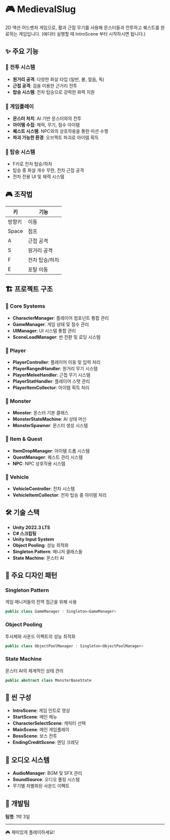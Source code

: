 # 🎮 MedievalSlug

2D 액션 어드벤처 게임으로, 활과 근접 무기를 사용해 몬스터들과 전투하고 퀘스트를 완료하는 게임입니다.
(에디터 실행할 때 IntroScene 부터 시작하시면 됩니다.)

## ✨ 주요 기능

### 🏹 전투 시스템
- **원거리 공격**: 다양한 화살 타입 (일반, 불, 얼음, 독)
- **근접 공격**: 검을 이용한 근거리 전투
- **탑승 시스템**: 전차 탑승으로 강력한 화력 지원

### 🎯 게임플레이
- **몬스터 처치**: AI 기반 몬스터와의 전투
- **아이템 수집**: 체력, 무기, 점수 아이템
- **퀘스트 시스템**: NPC와의 상호작용을 통한 미션 수행
- **파괴 가능한 환경**: 오브젝트 파괴로 아이템 획득

### 🚗 탑승 시스템
- F키로 전차 탑승/하차
- 탑승 중 화살 개수 무한, 전차 근접 공격
- 전차 전용 UI 및 체력 시스템

## 🎮 조작법

| 키 | 기능 |
|---|---|
| 방향키 | 이동 |
| Space | 점프 |
| A | 근접 공격 |
| S | 원거리 공격 |
| F | 전차 탑승/하차 |
| E | 포탈 이동 |

## 🏗️ 프로젝트 구조

### 📁 Core Systems
- **CharacterManager**: 플레이어 컴포넌트 통합 관리
- **GameManager**: 게임 상태 및 점수 관리
- **UIManager**: UI 시스템 통합 관리
- **SceneLoadManager**: 씬 전환 및 로딩 시스템

### 📁 Player
- **PlayerController**: 플레이어 이동 및 입력 처리
- **PlayerRangedHandler**: 원거리 무기 시스템
- **PlayerMeleeHandler**: 근접 무기 시스템
- **PlayerStatHandler**: 플레이어 스탯 관리
- **PlayerItemCollector**: 아이템 획득 처리

### 📁 Monster
- **Monster**: 몬스터 기본 클래스
- **MonsterStateMachine**: AI 상태 머신
- **MonsterSpawner**: 몬스터 생성 시스템

### 📁 Item & Quest
- **ItemDropManager**: 아이템 드롭 시스템
- **QuestManager**: 퀘스트 관리 시스템
- **NPC**: NPC 상호작용 시스템

### 📁 Vehicle
- **VehicleController**: 전차 시스템
- **VehicleItemCollector**: 전차 탑승 중 아이템 처리

## 🛠️ 기술 스택

- **Unity 2022.3 LTS**
- **C# 스크립팅**
- **Unity Input System**
- **Object Pooling**: 성능 최적화
- **Singleton Pattern**: 매니저 클래스들
- **State Machine**: 몬스터 AI

## 🎯 주요 디자인 패턴

### Singleton Pattern
게임 매니저들의 전역 접근을 위해 사용
```csharp
public class GameManager : Singleton<GameManager>
```

### Object Pooling
투사체와 사운드 이펙트의 성능 최적화
```csharp
public class ObjectPoolManager : Singleton<ObjectPoolManager>
```

### State Machine
몬스터 AI의 체계적인 상태 관리
```csharp
public abstract class MonsterBaseState
```

## 🎨 씬 구성

- **IntroScene**: 게임 인트로 영상
- **StartScene**: 메인 메뉴
- **CharacterSelectScene**: 캐릭터 선택
- **MainScene**: 메인 게임플레이
- **BossScene**: 보스 전투
- **EndingCreditScene**: 엔딩 크레딧

## 🎵 오디오 시스템

- **AudioManager**: BGM 및 SFX 관리
- **SoundSource**: 오디오 풀링 시스템
- 무기별 차별화된 사운드 이펙트

## 👥 개발팀

**팀명**: 1박 3일

---

🎮 재미있게 플레이하세요!
